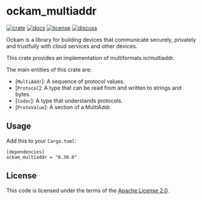 # ockam_multiaddr

[![crate][crate-image]][crate-link]
[![docs][docs-image]][docs-link]
[![license][license-image]][license-link]
[![discuss][discuss-image]][discuss-link]

Ockam is a library for building devices that communicate securely, privately
and trustfully with cloud services and other devices.

This crate provides an implementation of multiformats.io/multiaddr.

The main entities of this crate are:

- [`MultiAddr`]: A sequence of protocol values.
- [`Protocol`]: A type that can be read from and written to strings and bytes.
- [`Codec`]: A type that understands protocols.
- [`ProtoValue`]: A section of a MultiAddr.

## Usage

Add this to your `Cargo.toml`:

```
[dependencies]
ockam_multiaddr = "0.30.0"
```

## License

This code is licensed under the terms of the [Apache License 2.0][license-link].

[main-ockam-crate-link]: https://crates.io/crates/ockam

[crate-image]: https://img.shields.io/crates/v/ockam_multiaddr.svg
[crate-link]: https://crates.io/crates/ockam_multiaddr

[docs-image]: https://docs.rs/ockam_multiaddr/badge.svg
[docs-link]: https://docs.rs/ockam_multiaddr

[license-image]: https://img.shields.io/badge/License-Apache%202.0-green.svg
[license-link]: https://github.com/build-trust/ockam/blob/HEAD/LICENSE

[discuss-image]: https://img.shields.io/badge/Discuss-Github%20Discussions-ff70b4.svg
[discuss-link]: https://github.com/build-trust/ockam/discussions
